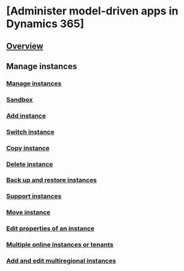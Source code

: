 
# [Administer model-driven apps in Dynamics 365]
## [Overview](admin-guide.md)
## Manage instances
### [Manage instances](new-instance-management.md)
### [Sandbox](manage-sandbox-instances.md)
### [Add instance](add-instance-subscription.md)
### [Switch instance](switch-instance.md)
### [Copy instance](copy-instance.md)
### [Delete instance](delete-instance.md)
### [Back up and restore instances](backup-restore-instances.md)
### [Support instances](support-instance.md) 
### [Move instance](move-instance-tenant.md)
### [Edit properties of an instance](edit-properties-instance.md)
### [Multiple online instances or tenants](multiple-online-instances-tenants.md)
### [Add and edit multiregional instances](add-edit-multiregional-instances.md)


